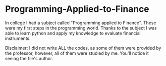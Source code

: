 # Programming-Applied-to-Finance

In college I had a subject called "Programming applied to Finance". These were my first steps in the programming world. Thanks to the subject I was able to learn python and apply my knowledge to evaluate financial instruments. 

Disclaimer: I did not write ALL the codes, as some of them were provided by the professor, however, all of them were studied by me. You'll notice it seeing the file's author.
